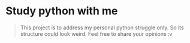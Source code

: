# Study python with me
> This project is to address my personal python struggle only. So its structure could look weird. Feel free to share your opinions :v

